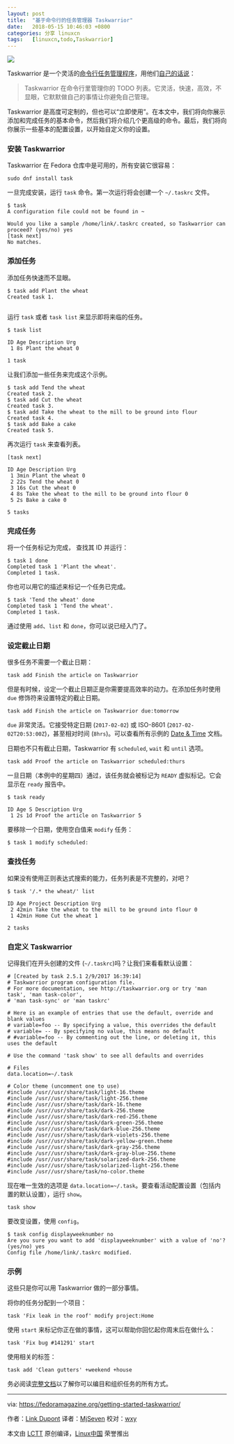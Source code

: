 ```yaml
---
layout: post
title:	"基于命令行的任务管理器 Taskwarrior"
date:	2018-05-15 10:46:03 +0800 
categories:	分享 linuxcn 
tags:	[linuxcn,todo,Taskwarrior]
---
```



![](/Asserts/Images//attachment/album/201805/15/104609d5en8uesea8gepn8.jpg)


Taskwarrior 是一个灵活的[命令行任务管理程序](https://taskwarrior.org/)，用他们[自己的话说](https://taskwarrior.org/docs/start.html)：



> 
> Taskwarrior 在命令行里管理你的 TODO 列表。它灵活，快速，高效，不显眼，它默默做自己的事情让你避免自己管理。
> 
> 
> 


Taskwarrior 是高度可定制的，但也可以“立即使用”。在本文中，我们将向你展示添加和完成任务的基本命令，然后我们将介绍几个更高级的命令。最后，我们将向你展示一些基本的配置设置，以开始自定义你的设置。


### 安装 Taskwarrior


Taskwarrior 在 Fedora 仓库中是可用的，所有安装它很容易：



```
sudo dnf install task

```

一旦完成安装，运行 `task` 命令。第一次运行将会创建一个 `~/.taskrc` 文件。



```
$ task
A configuration file could not be found in ~

Would you like a sample /home/link/.taskrc created, so Taskwarrior can proceed? (yes/no) yes
[task next]
No matches.

```

### 添加任务


添加任务快速而不显眼。



```
$ task add Plant the wheat
Created task 1.


```

运行 `task` 或者 `task list` 来显示即将来临的任务。



```
$ task list

ID Age Description Urg
 1 8s Plant the wheat 0

1 task

```

让我们添加一些任务来完成这个示例。



```
$ task add Tend the wheat
Created task 2.
$ task add Cut the wheat
Created task 3.
$ task add Take the wheat to the mill to be ground into flour
Created task 4.
$ task add Bake a cake
Created task 5.

```

再次运行 `task` 来查看列表。



```
[task next]

ID Age Description Urg
 1 3min Plant the wheat 0
 2 22s Tend the wheat 0
 3 16s Cut the wheat 0
 4 8s Take the wheat to the mill to be ground into flour 0
 5 2s Bake a cake 0

5 tasks

```

### 完成任务


将一个任务标记为完成， 查找其 ID 并运行：



```
$ task 1 done
Completed task 1 'Plant the wheat'.
Completed 1 task.

```

你也可以用它的描述来标记一个任务已完成。



```
$ task 'Tend the wheat' done
Completed task 1 'Tend the wheat'.
Completed 1 task.

```

通过使用 `add`、`list` 和 `done`，你可以说已经入门了。


### 设定截止日期


很多任务不需要一个截止日期：



```
task add Finish the article on Taskwarrior

```

但是有时候，设定一个截止日期正是你需要提高效率的动力。在添加任务时使用 `due` 修饰符来设置特定的截止日期。



```
task add Finish the article on Taskwarrior due:tomorrow

```

`due` 非常灵活。它接受特定日期 (`2017-02-02`) 或 ISO-8601 (`2017-02-02T20:53:00Z`)，甚至相对时间 (`8hrs`)。可以查看所有示例的 [Date & Time](https://taskwarrior.org/docs/dates.html) 文档。


日期也不只有截止日期，Taskwarrior 有 `scheduled`, `wait` 和 `until` 选项。



```
task add Proof the article on Taskwarrior scheduled:thurs

```

一旦日期（本例中的星期四）通过，该任务就会被标记为 `READY` 虚拟标记。它会显示在 `ready` 报告中。



```
$ task ready

ID Age S Description Urg
 1 2s 1d Proof the article on Taskwarrior 5

```

要移除一个日期，使用空白值来 `modify` 任务：



```
$ task 1 modify scheduled:

```

### 查找任务


如果没有使用正则表达式搜索的能力，任务列表是不完整的，对吧？



```
$ task '/.* the wheat/' list

ID Age Project Description Urg
 2 42min Take the wheat to the mill to be ground into flour 0
 1 42min Home Cut the wheat 1

2 tasks

```

### 自定义 Taskwarrior


记得我们在开头创建的文件 (`~/.taskrc`)吗？让我们来看看默认设置：



```
# [Created by task 2.5.1 2/9/2017 16:39:14]
# Taskwarrior program configuration file.
# For more documentation, see http://taskwarrior.org or try 'man task', 'man task-color',
# 'man task-sync' or 'man taskrc'

# Here is an example of entries that use the default, override and blank values
# variable=foo -- By specifying a value, this overrides the default
# variable= -- By specifying no value, this means no default
# #variable=foo -- By commenting out the line, or deleting it, this uses the default

# Use the command 'task show' to see all defaults and overrides

# Files
data.location=~/.task

# Color theme (uncomment one to use)
#include /usr//usr/share/task/light-16.theme
#include /usr//usr/share/task/light-256.theme
#include /usr//usr/share/task/dark-16.theme
#include /usr//usr/share/task/dark-256.theme
#include /usr//usr/share/task/dark-red-256.theme
#include /usr//usr/share/task/dark-green-256.theme
#include /usr//usr/share/task/dark-blue-256.theme
#include /usr//usr/share/task/dark-violets-256.theme
#include /usr//usr/share/task/dark-yellow-green.theme
#include /usr//usr/share/task/dark-gray-256.theme
#include /usr//usr/share/task/dark-gray-blue-256.theme
#include /usr//usr/share/task/solarized-dark-256.theme
#include /usr//usr/share/task/solarized-light-256.theme
#include /usr//usr/share/task/no-color.theme

```

现在唯一生效的选项是 `data.location=~/.task`。要查看活动配置设置（包括内置的默认设置），运行 `show`。



```
task show

```

要改变设置，使用 `config`。



```
$ task config displayweeknumber no
Are you sure you want to add 'displayweeknumber' with a value of 'no'? (yes/no) yes
Config file /home/link/.taskrc modified.

```

### 示例


这些只是你可以用 Taskwarrior 做的一部分事情。


将你的任务分配到一个项目：



```
task 'Fix leak in the roof' modify project:Home

```

使用 `start` 来标记你正在做的事情，这可以帮助你回忆起你周末后在做什么：



```
task 'Fix bug #141291' start

```

使用相关的标签：



```
task add 'Clean gutters' +weekend +house

```

务必阅读[完整文档](https://taskwarrior.org/docs/)以了解你可以编目和组织任务的所有方式。




---


via: <https://fedoramagazine.org/getting-started-taskwarrior/>


作者：[Link Dupont](https://fedoramagazine.org/author/linkdupont/) 译者：[MjSeven](https://github.com/MjSeven) 校对：[wxy](https://github.com/wxy)


本文由 [LCTT](https://github.com/LCTT/TranslateProject) 原创编译，[Linux中国](https://linux.cn/) 荣誉推出
